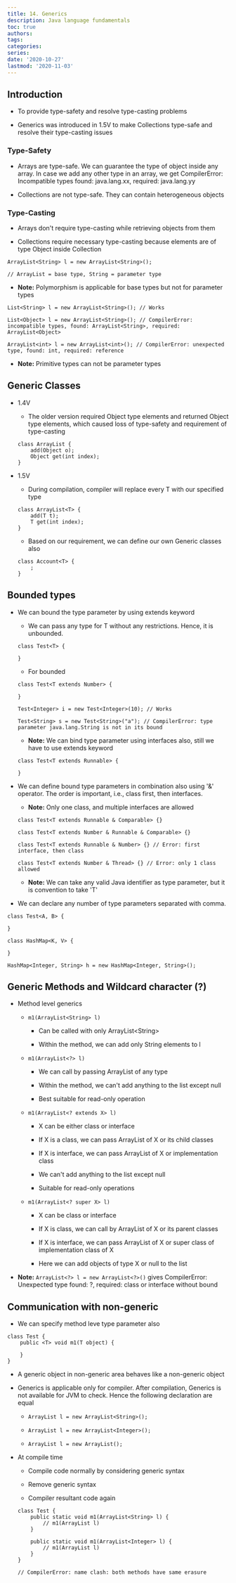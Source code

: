 ```yaml
---
title: 14. Generics
description: Java language fundamentals
toc: true
authors:
tags:
categories:
series:
date: '2020-10-27'
lastmod: '2020-11-03'
---
```


## Introduction

- To provide type-safety and resolve type-casting problems

- Generics was introduced in 1.5V to make Collections type-safe and resolve their type-casting issues

### Type-Safety

- Arrays are type-safe. We can guarantee the type of object inside any array. In case we add any other type in an array, we get CompilerError: Incompatible types found: java.lang.xx, required: java.lang.yy

- Collections are not type-safe. They can contain heterogeneous objects

### Type-Casting

- Arrays don't require type-casting while retrieving objects from them

- Collections require necessary type-casting because elements are of type Object inside Collection

```
ArrayList<String> l = new ArrayList<String>();

// ArrayList = base type, String = parameter type
```

- **Note:** Polymorphism is applicable for base types but not for parameter types

```
List<String> l = new ArrayList<String>(); // Works

List<Object> l = new ArrayList<String>(); // CompilerError: incompatible types, found: ArrayList<String>, required: ArrayList<Object>

ArrayList<int> l = new ArrayList<int>(); // CompilerError: unexpected type, found: int, required: reference
```

- **Note:** Primitive types can not be parameter types

## Generic Classes

- 1.4V

    - The older version required Object type elements and returned Object type elements, which caused loss of type-safety and requirement of type-casting

    ```
    class ArrayList {
        add(Object o);
        Object get(int index);
    }
    ```

- 1.5V

    - During compilation, compiler will replace every T with our specified type

    ```
    class ArrayList<T> {
        add(T t);
        T get(int index);
    }
    ```

    - Based on our requirement, we can define our own Generic classes also

    ```
    class Account<T> {
        ;
    }
    ```

## Bounded types

- We can bound the type parameter by using extends keyword

    - We can pass any type for T without any restrictions. Hence, it is unbounded.
    ```
    class Test<T> {
        
    }
    ```

    - For bounded

    ```
    class Test<T extends Number> {

    }

    Test<Integer> i = new Test<Integer>(10); // Works

    Test<String> s = new Test<String>("a"); // CompilerError: type parameter java.lang.String is not in its bound
    ```

    - **Note:** We can bind type parameter using interfaces also, still we have to use extends keyword

    ```
    class Test<T extends Runnable> {

    }
    ```

- We can define bound type parameters in combination also using '&' operator. The order is important, i.e., class first, then interfaces.

    - **Note:** Only one class, and multiple interfaces are allowed

    ```
    class Test<T extends Runnable & Comparable> {}

    class Test<T extends Number & Runnable & Comparable> {}

    class Test<T extends Runnable & Number> {} // Error: first interface, then class

    class Test<T extends Number & Thread> {} // Error: only 1 class allowed
    ```

    - **Note:** We can take any valid Java identifier as type parameter, but it is convention to take 'T'

- We can declare any number of type parameters separated with comma.

```
class Test<A, B> {

}

class HashMap<K, V> {

}

HashMap<Integer, String> h = new HashMap<Integer, String>();
```

## Generic Methods and Wildcard character (?)

- Method level generics

    - ```m1(ArrayList<String> l)```

        - Can be called with only ArrayList\<String\>

        - Within the method, we can add only String elements to l

    - ```m1(ArrayList<?> l)```

        - We can call by passing ArrayList of any type

        - Within the method, we can't add anything to the list except null

        - Best suitable for read-only operation

    - ```m1(ArrayList<? extends X> l)```

        - X can be either class or interface

        - If X is a class, we can pass ArrayList of X or its child classes

        - If X is interface, we can pass ArrayList of X or implementation class

        - We can't add anything to the list except null

        - Suitable for read-only operations

    - ```m1(ArrayList<? super X> l)```

        - X can be class or interface

        - If X is class, we can call by ArrayList of X or its parent classes

        - If X is interface, we can pass ArrayList of X or super class of implementation class of X

        - Here we can add objects of type X or null to the list

- **Note:** ```ArrayList<?> l = new ArrayList<?>()``` gives CompilerError: Unexpected type found: ?, required: class or interface without bound

## Communication with non-generic

- We can specify method leve type parameter also

```
class Test {
    public <T> void m1(T object) {

    }
}
```

- A generic object in non-generic area behaves like a non-generic object

- Generics is applicable only for compiler. After compilation, Generics is not available for JVM to check. Hence the following declaration are equal

    - ```ArrayList l = new ArrayList<String>();```

    - ```ArrayList l = new ArrayList<Integer>();```

    - ```ArrayList l = new ArrayList();```

- At compile time

    - Compile code normally by considering generic syntax

    - Remove generic syntax

    - Compiler resultant code again

    ```
    class Test {
        public static void m1(ArrayList<String> l) {
            // m1(ArrayList l)
        }

        public static void m1(ArrayList<Integer> l) {
            // m1(ArrayList l)
        }
    }

    // CompilerError: name clash: both methods have same erasure
    ```